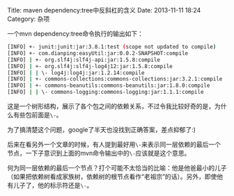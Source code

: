 Title: maven dependency:tree中反斜杠的含义
Date: 2013-11-11 18:24
Category: 杂项

一个mvn dependency:tree命令执行的输出如下：

```bash
[INFO] +- junit:junit:jar:3.8.1:test (scope not updated to compile)  
[INFO] +- com.dianping:easyUtil:jar:0.0.2-SNAPSHOT:compile  
[INFO] | +- org.slf4j:slf4j-api:jar:1.5.8:compile  
[INFO] | +- org.slf4j:slf4j-log4j12:jar:1.5.8:compile  
[INFO] | | \- log4j:log4j:jar:1.2.14:compile  
[INFO] | +- commons-collections:commons-collections:jar:3.2.1:compile  
[INFO] | +- commons-beanutils:commons-beanutils:jar:1.8.0:compile  
[INFO] | | \- commons-logging:commons-logging:jar:1.1.1:compile
```

这是一个树形结构，展示了各个包之间的依赖关系，不过令我比较好奇的是，为什么有些包前面是`\-`。

为了搞清楚这个问题，google了半天也没找到正确答案，差点抑郁了:)

后来在看另外一个文章的时候，有人提到最好用`\-`来表示同一层依赖的最后一个节点，一下子意识到上面的mvn命令输出中的`\-`应该就是这个意思。

何为同一层依赖的最后一个节点？打个可能不太恰当的比喻：他是他爸最小的儿子（如果把依赖树看成家族树，依赖树的根节点看作“老祖宗”的话）。另外，即使他有儿子了，他的标示符还是`\-`。

